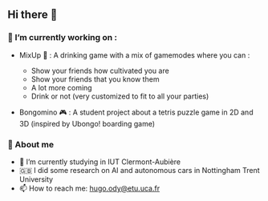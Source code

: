 ## Hi there 👋

### 🔭 I’m currently working on :
- MixUp 🍺 : A drinking game with a mix of gamemodes where you can :
  - Show your friends how cultivated you are
  - Show your friends that you know them
  - A lot more coming
  - Drink or not (very customized to fit to all your parties)
  
- Bongomino 🎮 : A student project about a tetris puzzle game in 2D and 3D (inspired by Ubongo! boarding game)

### 🧔 About me
- 🌱 I’m currently studying in IUT Clermont-Aubière
- 🇬🇧 I did some research on AI and autonomous cars in Nottingham Trent University
- 📫 How to reach me: hugo.ody@etu.uca.fr
